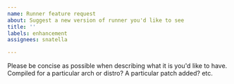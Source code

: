 ```yaml
---
name: Runner feature request
about: Suggest a new version of runner you'd like to see
title: ''
labels: enhancement
assignees: snatella

---
```


Please be concise as possible when describing what it is you'd like to have. Compiled for a particular arch or distro? A particular patch added? etc.
